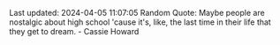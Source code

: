 Last updated: 2024-04-05 11:07:05
Random Quote: Maybe people are nostalgic about high school 'cause it's, like, the last time in their life that they get to dream. - Cassie Howard